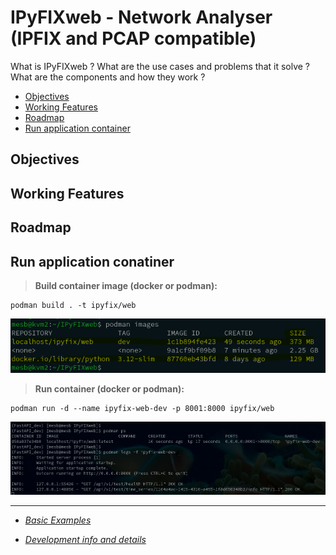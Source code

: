 # IPyFIXweb - Network Analyser (IPFIX and PCAP compatible)

What is IPyFIXweb ?
What are the use cases and problems that it solve ?
What are the components and how they work ?

- [Objectives](#objectives)
- [Working Features](#working-features)
- [Roadmap](#roadmap)
- [Run application container](#run-application-conatiner)

## Objectives

## Working Features

## Roadmap

## Run application conatiner

>**Build container image (docker or podman):**

    podman build . -t ipyfix/web

![container_size](/docs/ipyfixweb_project/images/image_size.png)

>**Run container (docker or podman):**

    podman run -d --name ipyfix-web-dev -p 8001:8000 ipyfix/web

![container](/docs/ipyfixweb_project/images/container.png)

---

* [*Basic Examples*](/docs/examples/README.md)

* [*Development info and details*](/docs/ipyfixweb_project/architecture/README.md)